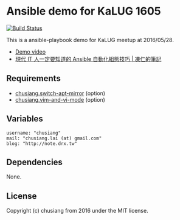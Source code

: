# Ansible demo for KaLUG 1605

[![Build Status](https://travis-ci.org/chusiang/kalug1605-ansible-demo.svg?branch=master)](https://travis-ci.org/chusiang/kalug1605-ansible-demo)

This is a ansible-playbook demo for KaLUG meetup at 2016/05/28.

* [Demo video](https://youtu.be/L4UDVP1lJQQ)
* [現代 IT 人一定要知道的 Ansible 自動化組態技巧 | 凍仁的筆記](http://note.drx.tw/2016/05/automate-with-ansible-basic.html)

## Requirements

* [chusiang.switch-apt-mirror](https://galaxy.ansible.com/chusiang/switch-apt-mirror) (option)
* [chusiang.vim-and-vi-mode](https://galaxy.ansible.com/chusiang/vim-and-vi-mode) (option)

## Variables

    username: "chusiang"
    mail: "chusiang.lai (at) gmail.com"
    blog: "http://note.drx.tw"

## Dependencies

None.

## License

Copyright (c) chusiang from 2016 under the MIT license.
